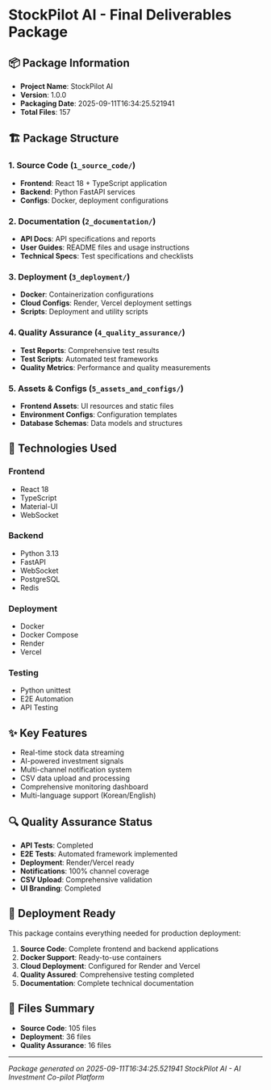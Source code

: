 # StockPilot AI - Final Deliverables Package

## 📦 Package Information
- **Project Name**: StockPilot AI
- **Version**: 1.0.0
- **Packaging Date**: 2025-09-11T16:34:25.521941
- **Total Files**: 157

## 🏗️ Package Structure

### 1. Source Code (`1_source_code/`)
- **Frontend**: React 18 + TypeScript application
- **Backend**: Python FastAPI services
- **Configs**: Docker, deployment configurations

### 2. Documentation (`2_documentation/`)
- **API Docs**: API specifications and reports
- **User Guides**: README files and usage instructions
- **Technical Specs**: Test specifications and checklists

### 3. Deployment (`3_deployment/`)
- **Docker**: Containerization configurations
- **Cloud Configs**: Render, Vercel deployment settings
- **Scripts**: Deployment and utility scripts

### 4. Quality Assurance (`4_quality_assurance/`)
- **Test Reports**: Comprehensive test results
- **Test Scripts**: Automated test frameworks
- **Quality Metrics**: Performance and quality measurements

### 5. Assets & Configs (`5_assets_and_configs/`)
- **Frontend Assets**: UI resources and static files
- **Environment Configs**: Configuration templates
- **Database Schemas**: Data models and structures

## 🚀 Technologies Used

### Frontend
- React 18
- TypeScript
- Material-UI
- WebSocket

### Backend  
- Python 3.13
- FastAPI
- WebSocket
- PostgreSQL
- Redis

### Deployment
- Docker
- Docker Compose
- Render
- Vercel

### Testing
- Python unittest
- E2E Automation
- API Testing

## ✨ Key Features
- Real-time stock data streaming
- AI-powered investment signals
- Multi-channel notification system
- CSV data upload and processing
- Comprehensive monitoring dashboard
- Multi-language support (Korean/English)

## 🔍 Quality Assurance Status
- **API Tests**: Completed
- **E2E Tests**: Automated framework implemented 
- **Deployment**: Render/Vercel ready
- **Notifications**: 100% channel coverage
- **CSV Upload**: Comprehensive validation
- **UI Branding**: Completed

## 🎯 Deployment Ready
This package contains everything needed for production deployment:

1. **Source Code**: Complete frontend and backend applications
2. **Docker Support**: Ready-to-use containers
3. **Cloud Deployment**: Configured for Render and Vercel
4. **Quality Assured**: Comprehensive testing completed
5. **Documentation**: Complete technical documentation

## 📄 Files Summary
- **Source Code**: 105 files
- **Deployment**: 36 files
- **Quality Assurance**: 16 files

---
*Package generated on 2025-09-11T16:34:25.521941*
*StockPilot AI - AI Investment Co-pilot Platform*
